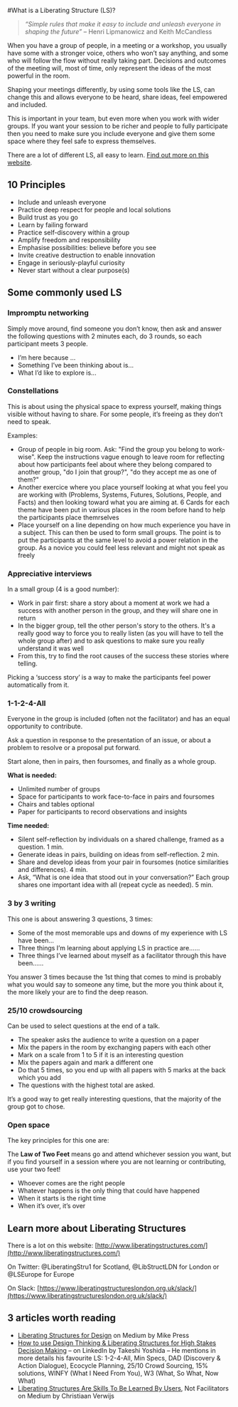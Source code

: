 #What is a Liberating Structure (LS)?
>_“Simple rules that make it easy to include and unleash everyone in shaping the future”_ – Henri Lipmanowicz and Keith McCandless

When you have a group of people, in a meeting or a workshop, you usually have some with a stronger voice, others who won’t say anything, and some who will follow the flow without really taking part. Decisions and outcomes of the meeting will, most of time, only represent the ideas of the most powerful in the room.

Shaping your meetings differently, by using some tools like the LS, can change this and allows everyone to be heard, share ideas, feel empowered and included.

This is important in your team, but even more when you work with wider groups. If you want your session to be richer and people to fully participate then you need to make sure you include everyone and give them some space where they feel safe to express themselves.

There are a lot of different LS, all easy to learn. [Find out more on this website](http://www.liberatingstructures.com/).

## 10 Principles
- Include and unleash everyone
- Practice deep respect for people and local solutions
- Build trust as you go
- Learn by failing forward
- Practice self-discovery within a group
- Amplify freedom and responsibility
- Emphasise possibilities: believe before you see
- Invite creative destruction to enable innovation
- Engage in seriously-playful curiosity
- Never start without a clear purpose(s)

## Some commonly used LS

### Impromptu networking
Simply move around, find someone you don’t know, then ask and answer the following questions with 2 minutes each, do 3 rounds, so each participant meets 3 people.

- I’m here because ...
- Something I’ve been thinking about is...
- What I’d like to explore is...

### Constellations
This is about using the physical space to express yourself, making things visible without having to share. For some people, it’s freeing as they don’t need to speak.

Examples: 
- Group of people in big room. Ask: "Find the group you belong to work-wise".  Keep the instructions vague enough to leave room for reflecting about how participants feel about where they belong compared to another group, "do I join that group?", "do they accept me as one of them?"
- Another exercice where you place yourself looking at what you feel you are working with (Problems, Systems, Futures, Solutions, People, and Facts) and then looking toward what you are aiming at. 6 Cards for each theme have been put in various places in the room before hand to help the participants place themrselves
- Place yourself on a line depending on how much experience you have in a subject. This can then be used to form small groups. The point is to put the participants at the same level to avoid a power relation in the group. As a novice you could feel less relevant and might not speak as freely

### Appreciative interviews
In a small group (4 is a good number):
- Work in pair first: share a story about a moment at work we had a success with another person in the group, and they will share one in return
- In the bigger group, tell the other person's story to the others. It's a really good way to force you to really listen (as you will have to tell the whole group after) and to ask questions to make sure you really understand it was well
- From this, try to find the root causes of the success these stories where telling. 

Picking a ‘success story’ is a way to make the participants feel power automatically from it.

### 1-1-2-4-All

Everyone in the group is included (often not the facilitator) and has an equal opportunity to contribute.

Ask a question in response to the presentation of an issue, or about a problem to resolve or a proposal put forward.

Start alone, then in pairs, then foursomes, and finally as a whole group.

**What is needed:**
- Unlimited number of groups
- Space for participants to work face-to-face in pairs and foursomes
- Chairs and tables optional
- Paper for participants to record observations and insights

**Time needed:**

- Silent self-reflection by individuals on a shared challenge, framed as a question. 1 min.
- Generate ideas in pairs, building on ideas from self-reflection. 2 min.
- Share and develop ideas from your pair in foursomes (notice similarities and differences). 4 min.
- Ask, “What is one idea that stood out in your conversation?” Each group shares one important idea with all (repeat cycle as needed). 5 min.


### 3 by 3 writing
This one is about answering 3 questions, 3 times:

- Some of the most memorable ups and downs of my experience with LS have been…
- Three things I’m learning about applying LS in practice are……
- Three things I’ve learned about myself as a facilitator through this have been……

You answer 3 times because the 1st thing that comes to mind is probably what you would say to someone any time, but the more you think about it, the more likely your are to find the deep reason.

### 25/10 crowdsourcing
Can be used to select questions at the end of a talk. 

- The speaker asks the audience to write a question on a paper
- Mix the papers in the room by exchanging papers with each other
- Mark on a scale from 1 to 5 if it is an interesting question
- Mix the papers again and mark a different one
- Do that 5 times, so you end up with all papers with 5 marks at the back which you add
- The questions with the highest total are asked. 

It’s a good way to get really interesting questions, that the majority of the group got to chose.

### Open space
The key principles for this one are:

The **Law of Two Feet** means go and attend whichever session you want, but if you find yourself in a session where you are not learning or contributing, use your two feet!

- Whoever comes are the right people
- Whatever happens is the only thing that could have happened
- When it starts is the right time
- When it’s over, it’s over

## Learn more about Liberating Structures
There is a lot on this website: [http://www.liberatingstructures.com/](http://www.liberatingstructures.com/)

On Twitter: @LiberatingStru1 for Scotland, @LibStructLDN for London or @LSEurope for Europe

On Slack: [https://www.liberatingstructureslondon.org.uk/slack/](https://www.liberatingstructureslondon.org.uk/slack/)

## 3 articles worth reading
- [Liberating Structures for Design](https://medium.com/open-change/liberating-structures-for-design-8d857c31dc8b) on Medium by Mike Press
- [How to use Design Thinking & Liberating Structures for High Stakes Decision Making](https://www.linkedin.com/pulse/how-use-design-thinking-liberating-structures-high-stakes-yoshida/) – on LinkedIn by Takeshi Yoshida – He mentions in more details his favourite LS: 1-2-4-All, Min Specs, DAD (Discovery & Action Dialogue), Ecocycle Planning, 25/10 Crowd Sourcing, 15% solutions, WINFY (What I Need From You), W3 (What, So What, Now What)
- [Liberating Structures Are Skills To Be Learned By Users](https://medium.com/the-liberators/liberating-structures-are-skills-learned-by-users-not-facilitators-1c0aed5e507c), Not Facilitators on Medium by Christiaan Verwijs


